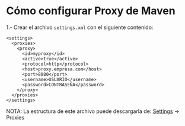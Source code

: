 # Cómo configurar Proxy de Maven

1.- Crear el archivo `settings.xml` con el siguiente contenido:

```
<settings>
  <proxies>
    <proxy>
      <id>myproxy</id>
      <active>true</active>
      <protocol>http</protocol>
      <host>proxy.empresa.com</host>
      <port>8080</port>
      <username>USUARIO</username>
      <password>CONTRASEÑA</password>
    </proxy>
  </proxies>
</settings>
```

NOTA: La estructura de este archivo puede descargarla de: [Settings](https://maven.apache.org/settings.html) -> Proxies
